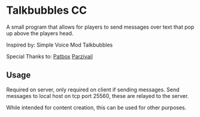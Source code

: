 # Talkbubbles CC
A small program that allows for players to send messages over text that pop up above the players head.

Inspired by:
Simple Voice Mod
Talkbubbles

Special Thanks to:
[Patbox](https://pb4.eu/)
[Parzivail](https://github.com/parzivail)

## Usage
Required on server, only required on client if sending messages.
Send messages to local host on tcp port 25560, these are relayed to the server.

While intended for content creation, this can be used for other purposes. 